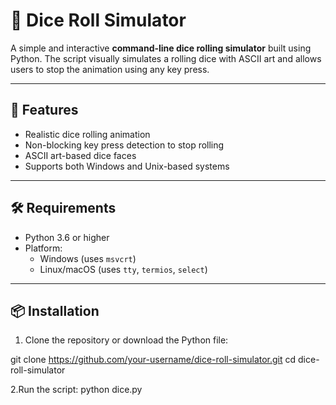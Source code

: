 # 🎲 Dice Roll Simulator

A simple and interactive **command-line dice rolling simulator** built using Python. The script visually simulates a rolling dice with ASCII art and allows users to stop the animation using any key press.

---

## 🚀 Features

- Realistic dice rolling animation
- Non-blocking key press detection to stop rolling
- ASCII art-based dice faces
- Supports both Windows and Unix-based systems

---

## 🛠 Requirements

- Python 3.6 or higher
- Platform:
  - Windows (uses `msvcrt`)
  - Linux/macOS (uses `tty`, `termios`, `select`)

---

## 📦 Installation

1. Clone the repository or download the Python file:

git clone https://github.com/your-username/dice-roll-simulator.git
cd dice-roll-simulator

2.Run the script:
python dice.py
